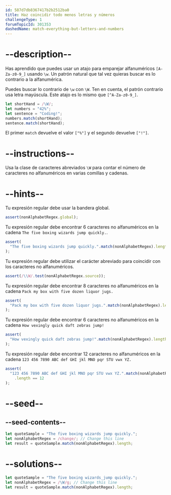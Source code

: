 ```yaml
---
id: 587d7db8367417b2b2512ba0
title: Haz coincidir todo menos letras y números
challengeType: 1
forumTopicId: 301353
dashedName: match-everything-but-letters-and-numbers
---
```


# --description--

Has aprendido que puedes usar un atajo para emparejar alfanuméricos `[A-Za-z0-9_]` usando `\w`. Un patrón natural que tal vez quieras buscar es lo contrario a la alfanumérica.

Puedes buscar lo contrario de `\w` con `\W`. Ten en cuenta, el patrón contrario usa letra mayúscula. Este atajo es lo mismo que `[^A-Za-z0-9_]`.

```js
let shortHand = /\W/;
let numbers = "42%";
let sentence = "Coding!";
numbers.match(shortHand);
sentence.match(shortHand);
```

El primer `match` devuelve el valor `["%"]` y el segundo devuelve `["!"]`.

# --instructions--

Usa la clase de caracteres abreviados `\W` para contar el número de caracteres no alfanuméricos en varias comillas y cadenas.

# --hints--

Tu expresión regular debe usar la bandera global.

```js
assert(nonAlphabetRegex.global);
```

Tu expresión regular debe encontrar 6 caracteres no alfanuméricos en la cadena `The five boxing wizards jump quickly.`.

```js
assert(
  "The five boxing wizards jump quickly.".match(nonAlphabetRegex).length == 6
);
```

Tu expresión regular debe utilizar el carácter abreviado para coincidir con los caracteres no alfanuméricos.

```js
assert(/\\W/.test(nonAlphabetRegex.source));
```

Tu expresión regular debe encontrar 8 caracteres no alfanuméricos en la cadena `Pack my box with five dozen liquor jugs.`

```js
assert(
  "Pack my box with five dozen liquor jugs.".match(nonAlphabetRegex).length == 8
);
```

Tu expresión regular debe encontrar 6 caracteres no alfanuméricos en la cadena `How vexingly quick daft zebras jump!`

```js
assert(
  "How vexingly quick daft zebras jump!".match(nonAlphabetRegex).length == 6
);
```

Tu expresión regular debe encontrar 12 caracteres no alfanuméricos en la cadena `123 456 7890 ABC def GHI jkl MNO pqr STU vwx YZ.`

```js
assert(
  "123 456 7890 ABC def GHI jkl MNO pqr STU vwx YZ.".match(nonAlphabetRegex)
    .length == 12
);
```

# --seed--

## --seed-contents--

```js
let quoteSample = "The five boxing wizards jump quickly.";
let nonAlphabetRegex = /change/; // Change this line
let result = quoteSample.match(nonAlphabetRegex).length;
```

# --solutions--

```js
let quoteSample = "The five boxing wizards_jump quickly.";
let nonAlphabetRegex = /\W/g; // Change this line
let result = quoteSample.match(nonAlphabetRegex).length;
```
